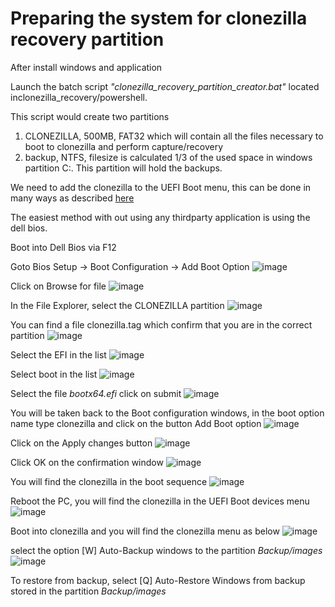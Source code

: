 # Preparing the system for clonezilla recovery partition

After install windows and application

Launch the batch script *"clonezilla_recovery_partition_creator.bat"* located inclonezilla_recovery/powershell.

This script would create two partitions 

  1. CLONEZILLA, 500MB, FAT32 which will contain all the files necessary to boot to clonezilla and perform capture/recovery
  2. backup, NTFS, filesize is calculated 1/3 of the used space in windows partition C:. This partition will hold the backups.

We need to add the clonezilla to the UEFI Boot menu, this can be done in many ways as described [here](https://sites.google.com/rmprepusb.com/www/tutorials/142---windows-restore-uefi)

The easiest method with out using any thirdparty application is using the dell bios.

Boot into Dell Bios via F12

Goto Bios Setup -> Boot Configuration -> Add Boot Option
![image](https://user-images.githubusercontent.com/1507737/212342057-ff562598-eeda-4961-8d1f-213bee11a704.png)

Click on Browse for file
![image](https://user-images.githubusercontent.com/1507737/212342483-2f2bd30a-cebf-4d6b-bdb1-21b353d97088.png)

In the File Explorer, select the CLONEZILLA partition
![image](https://user-images.githubusercontent.com/1507737/212343015-842e4a54-9da6-44d5-a603-66124180b564.png)

You can find a file clonezilla.tag  which confirm that you are in the correct partition
![image](https://user-images.githubusercontent.com/1507737/212343581-07955e46-ecc2-4802-90b6-40b9c84ca942.png)

Select the EFI in the list
![image](https://user-images.githubusercontent.com/1507737/212343692-26c137b6-6639-49de-84ce-1bfcc2e1f846.png)

Select boot in the list
![image](https://user-images.githubusercontent.com/1507737/212343809-f8b0a97a-2888-40b5-b341-39116287a6d6.png)

Select the file *bootx64.efi* click on submit
![image](https://user-images.githubusercontent.com/1507737/212343932-af3728f8-500f-41fd-8aec-039f8a26aebf.png)

You will be taken back to the Boot configuration windows, in the boot option name type clonezilla and click on the button Add Boot option
![image](https://user-images.githubusercontent.com/1507737/212344220-79dd03f7-b566-4751-8797-9ff41681c390.png)

Click on the Apply changes button
![image](https://user-images.githubusercontent.com/1507737/212344624-3d927cd7-24f9-494a-a0c2-8671e44df291.png)

Click OK on the confirmation window
![image](https://user-images.githubusercontent.com/1507737/212344747-b81244e8-b8c3-410b-9323-69ef7c530175.png)

You will find the clonezilla in the boot sequence 
![image](https://user-images.githubusercontent.com/1507737/212344900-29f4a12c-3e5a-476c-be07-e2bd18cb2cb9.png)

Reboot the PC, you will find the clonezilla in the UEFI Boot devices menu
![image](https://user-images.githubusercontent.com/1507737/212345145-a494d31e-4473-49b7-909c-33d01065c435.png)

Boot into clonezilla and you will find the clonezilla menu as below
![image](https://user-images.githubusercontent.com/1507737/212345553-97c3d2c6-6ae6-4183-ac88-c444014155c4.png)

select the option [W] Auto-Backup windows to the partition *Backup/images*
![image](https://user-images.githubusercontent.com/1507737/212345728-736662d6-fd15-4b64-bdb8-79c96b78de13.png)

To restore from backup, select [Q] Auto-Restore Windows from backup stored in the partition *Backup/images*












